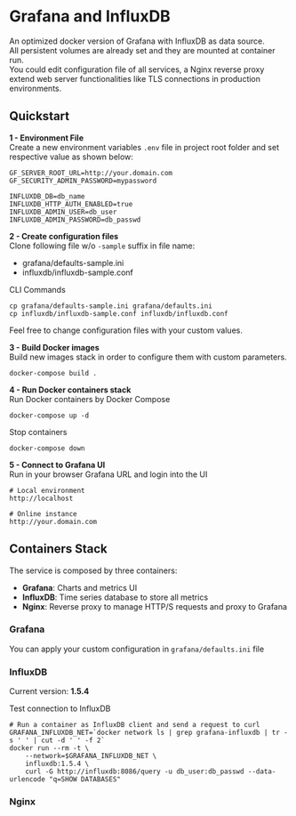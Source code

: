# Grafana and InfluxDB

An optimized docker version of Grafana with InfluxDB as data source.  
All persistent volumes are already set and they are mounted at container run.  
You could edit configuration file of all services, a Nginx reverse proxy extend web server functionalities like TLS connections in production environments.  

## Quickstart 

**1 - Environment File**  
Create a new environment variables `.env` file in project root folder and set respective value as shown below:

```
GF_SERVER_ROOT_URL=http://your.domain.com
GF_SECURITY_ADMIN_PASSWORD=mypassword

INFLUXDB_DB=db_name
INFLUXDB_HTTP_AUTH_ENABLED=true
INFLUXDB_ADMIN_USER=db_user
INFLUXDB_ADMIN_PASSWORD=db_passwd

```

**2 - Create configuration files**  
Clone following file w/o `-sample` suffix in file name:  

- grafana/defaults-sample.ini
- influxdb/influxdb-sample.conf

CLI Commands

```
cp grafana/defaults-sample.ini grafana/defaults.ini
cp influxdb/influxdb-sample.conf influxdb/influxdb.conf 
```

Feel free to change configuration files with your custom values.


**3 - Build Docker images**    
Build new images stack in order to configure them with custom parameters.

```
docker-compose build .
```

**4 - Run Docker containers stack**  
Run Docker containers by Docker Compose
```
docker-compose up -d
```

Stop containers
```
docker-compose down
```

**5 - Connect to Grafana UI**  
Run in your browser Grafana URL and login into the UI

```
# Local environment
http://localhost

# Online instance
http://your.domain.com
```

## Containers Stack
The service is composed by three containers:

- **Grafana**: Charts and metrics UI
- **InfluxDB**: Time series database to store all metrics
- **Nginx**: Reverse proxy to manage HTTP/S requests and proxy to Grafana
 

### Grafana

You can apply your custom configuration in `grafana/defaults.ini` file


### InfluxDB

Current version: **1.5.4**

Test connection to InfluxDB

```
# Run a container as InfluxDB client and send a request to curl
GRAFANA_INFLUXDB_NET=`docker network ls | grep grafana-influxdb | tr -s ' ' | cut -d ' ' -f 2`
docker run --rm -t \
    --network=$GRAFANA_INFLUXDB_NET \
    influxdb:1.5.4 \
    curl -G http://influxdb:8086/query -u db_user:db_passwd --data-urlencode "q=SHOW DATABASES"
```

### Nginx
